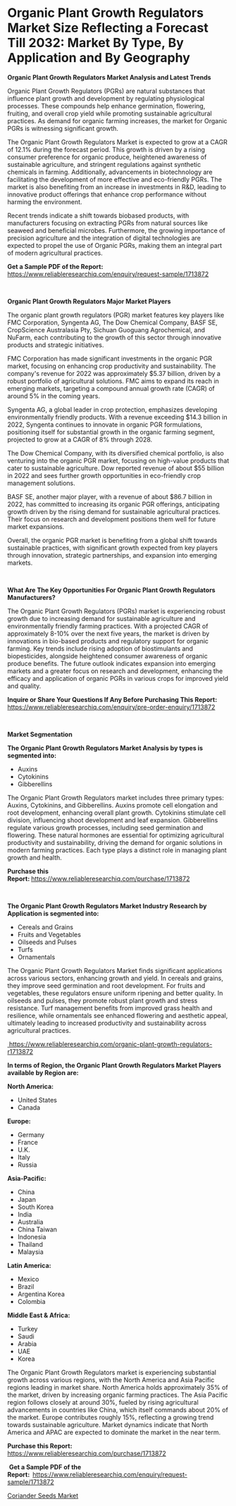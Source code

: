 <p><h1>Organic Plant Growth Regulators Market Size Reflecting a Forecast Till 2032: Market By Type, By Application and By Geography</h1></p><p><strong>Organic Plant Growth Regulators Market Analysis and Latest Trends</strong></p>
<p><p>Organic Plant Growth Regulators (PGRs) are natural substances that influence plant growth and development by regulating physiological processes. These compounds help enhance germination, flowering, fruiting, and overall crop yield while promoting sustainable agricultural practices. As demand for organic farming increases, the market for Organic PGRs is witnessing significant growth.</p><p>The Organic Plant Growth Regulators Market is expected to grow at a CAGR of 12.1% during the forecast period. This growth is driven by a rising consumer preference for organic produce, heightened awareness of sustainable agriculture, and stringent regulations against synthetic chemicals in farming. Additionally, advancements in biotechnology are facilitating the development of more effective and eco-friendly PGRs. The market is also benefiting from an increase in investments in R&D, leading to innovative product offerings that enhance crop performance without harming the environment.</p><p>Recent trends indicate a shift towards biobased products, with manufacturers focusing on extracting PGRs from natural sources like seaweed and beneficial microbes. Furthermore, the growing importance of precision agriculture and the integration of digital technologies are expected to propel the use of Organic PGRs, making them an integral part of modern agricultural practices.</p></p>
<p><strong>Get a Sample PDF of the Report:&nbsp;</strong> <a href="https://www.reliableresearchiq.com/enquiry/request-sample/1713872?utm_campaign=3296&utm_medium=2&utm_source=Github&utm_content=ia&utm_term=30032025&utm_id=organic-plant-growth-regulators">https://www.reliableresearchiq.com/enquiry/request-sample/1713872</a></p>
<p>&nbsp;</p>
<p><strong>Organic Plant Growth Regulators Major Market Players</strong></p>
<p><p>The organic plant growth regulators (PGR) market features key players like FMC Corporation, Syngenta AG, The Dow Chemical Company, BASF SE, CropScience Australasia Pty, Sichuan Guoguang Agrochemical, and NuFarm, each contributing to the growth of this sector through innovative products and strategic initiatives.</p><p>FMC Corporation has made significant investments in the organic PGR market, focusing on enhancing crop productivity and sustainability. The company's revenue for 2022 was approximately $5.37 billion, driven by a robust portfolio of agricultural solutions. FMC aims to expand its reach in emerging markets, targeting a compound annual growth rate (CAGR) of around 5% in the coming years.</p><p>Syngenta AG, a global leader in crop protection, emphasizes developing environmentally friendly products. With a revenue exceeding $14.3 billion in 2022, Syngenta continues to innovate in organic PGR formulations, positioning itself for substantial growth in the organic farming segment, projected to grow at a CAGR of 8% through 2028.</p><p>The Dow Chemical Company, with its diversified chemical portfolio, is also venturing into the organic PGR market, focusing on high-value products that cater to sustainable agriculture. Dow reported revenue of about $55 billion in 2022 and sees further growth opportunities in eco-friendly crop management solutions.</p><p>BASF SE, another major player, with a revenue of about $86.7 billion in 2022, has committed to increasing its organic PGR offerings, anticipating growth driven by the rising demand for sustainable agricultural practices. Their focus on research and development positions them well for future market expansions.</p><p>Overall, the organic PGR market is benefiting from a global shift towards sustainable practices, with significant growth expected from key players through innovation, strategic partnerships, and expansion into emerging markets.</p></p>
<p>&nbsp;</p>
<p><strong>What Are The Key Opportunities For Organic Plant Growth Regulators Manufacturers?</strong></p>
<p><p>The Organic Plant Growth Regulators (PGRs) market is experiencing robust growth due to increasing demand for sustainable agriculture and environmentally friendly farming practices. With a projected CAGR of approximately 8-10% over the next five years, the market is driven by innovations in bio-based products and regulatory support for organic farming. Key trends include rising adoption of biostimulants and biopesticides, alongside heightened consumer awareness of organic produce benefits. The future outlook indicates expansion into emerging markets and a greater focus on research and development, enhancing the efficacy and application of organic PGRs in various crops for improved yield and quality.</p></p>
<p><strong>Inquire or Share Your Questions If Any Before Purchasing This Report:</strong> <a href="https://www.reliableresearchiq.com/enquiry/pre-order-enquiry/1713872?utm_campaign=3296&utm_medium=2&utm_source=Github&utm_content=ia&utm_term=30032025&utm_id=organic-plant-growth-regulators">https://www.reliableresearchiq.com/enquiry/pre-order-enquiry/1713872</a></p>
<p>&nbsp;</p>
<p><strong>Market Segmentation</strong></p>
<p><strong>The Organic Plant Growth Regulators Market Analysis by types is segmented into:</strong></p>
<p><ul><li>Auxins</li><li>Cytokinins</li><li>Gibberellins</li></ul></p>
<p><p>The Organic Plant Growth Regulators market includes three primary types: Auxins, Cytokinins, and Gibberellins. Auxins promote cell elongation and root development, enhancing overall plant growth. Cytokinins stimulate cell division, influencing shoot development and leaf expansion. Gibberellins regulate various growth processes, including seed germination and flowering. These natural hormones are essential for optimizing agricultural productivity and sustainability, driving the demand for organic solutions in modern farming practices. Each type plays a distinct role in managing plant growth and health.</p></p>
<p><strong>Purchase this Report:&nbsp;</strong><a href="https://www.reliableresearchiq.com/purchase/1713872?utm_campaign=3296&utm_medium=2&utm_source=Github&utm_content=ia&utm_term=30032025&utm_id=organic-plant-growth-regulators">https://www.reliableresearchiq.com/purchase/1713872</a></p>
<p>&nbsp;</p>
<p><strong>The Organic Plant Growth Regulators Market Industry Research by Application is segmented into:</strong></p>
<p><ul><li>Cereals and Grains</li><li>Fruits and Vegetables</li><li>Oilseeds and Pulses</li><li>Turfs</li><li>Ornamentals</li></ul></p>
<p><p>The Organic Plant Growth Regulators Market finds significant applications across various sectors, enhancing growth and yield. In cereals and grains, they improve seed germination and root development. For fruits and vegetables, these regulators ensure uniform ripening and better quality. In oilseeds and pulses, they promote robust plant growth and stress resistance. Turf management benefits from improved grass health and resilience, while ornamentals see enhanced flowering and aesthetic appeal, ultimately leading to increased productivity and sustainability across agricultural practices.</p></p>
<p><a href="https://www.reliableresearchiq.com/organic-plant-growth-regulators-r1713872?utm_campaign=3296&utm_medium=2&utm_source=Github&utm_content=ia&utm_term=30032025&utm_id=organic-plant-growth-regulators">&nbsp;https://www.reliableresearchiq.com/organic-plant-growth-regulators-r1713872</a></p>
<p><strong>In terms of Region, the Organic Plant Growth Regulators Market Players available by Region are:</strong></p>
<p>
    <p> <strong> North America: </strong>
        <ul>
            <li>United States</li>
            <li>Canada</li>
        </ul>
        </p> 
    <p> <strong> Europe: </strong>
        <ul>
            <li>Germany</li>
            <li>France</li>
            <li>U.K.</li>
            <li>Italy</li>
            <li>Russia</li>
        </ul>
        </p> 
    <p> <strong> Asia-Pacific: </strong>
        <ul>
            <li>China</li>
            <li>Japan</li>
            <li>South Korea</li>
            <li>India</li>
            <li>Australia</li>
            <li>China Taiwan</li>
            <li>Indonesia</li>
            <li>Thailand</li>
            <li>Malaysia</li>
        </ul>
        </p> 
    <p> <strong> Latin America: </strong>
        <ul>
            <li>Mexico</li>
            <li>Brazil</li>
            <li>Argentina Korea</li>
            <li>Colombia</li>
        </ul>
        </p> 
    <p> <strong> Middle East & Africa: </strong>
        <ul>
            <li>Turkey</li>
            <li>Saudi</li>
            <li>Arabia</li>
            <li>UAE</li>
            <li>Korea</li>
        </ul>
    </p>
    </p>
<p><p>The Organic Plant Growth Regulators market is experiencing substantial growth across various regions, with the North America and Asia Pacific regions leading in market share. North America holds approximately 35% of the market, driven by increasing organic farming practices. The Asia Pacific region follows closely at around 30%, fueled by rising agricultural advancements in countries like China, which itself commands about 20% of the market. Europe contributes roughly 15%, reflecting a growing trend towards sustainable agriculture. Market dynamics indicate that North America and APAC are expected to dominate the market in the near term.</p></p>
<p><strong>Purchase this Report: </strong><a href="https://www.reliableresearchiq.com/purchase/1713872?utm_campaign=3296&utm_medium=2&utm_source=Github&utm_content=ia&utm_term=30032025&utm_id=organic-plant-growth-regulators">https://www.reliableresearchiq.com/purchase/1713872</a></p>
<p>&nbsp;<strong>Get a Sample PDF of the Report:&nbsp;&nbsp;</strong><a href="https://www.reliableresearchiq.com/enquiry/request-sample/1713872?utm_campaign=3296&utm_medium=2&utm_source=Github&utm_content=ia&utm_term=30032025&utm_id=organic-plant-growth-regulators">https://www.reliableresearchiq.com/enquiry/request-sample/1713872</a></p>
<p><strong></strong></p>
<p><p><a href="https://github.com/fraryatena85/Market-Research-Report-List-1/blob/main/coriander-seeds-market.md?utm_campaign=3296&utm_medium=2&utm_source=Github&utm_content=ia&utm_term=30032025&utm_id=organic-plant-growth-regulators">Coriander Seeds Market</a></p></p>